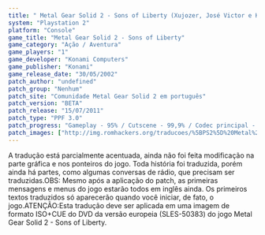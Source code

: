 ```yaml
---
title: " Metal Gear Solid 2 - Sons of Liberty (Xujozer, José Victor e Kingcobra)"
system: "Playstation 2"
platform: "Console"
game_title: "Metal Gear Solid 2 - Sons of Liberty"
game_category: "Ação / Aventura"
game_players: "1"
game_developer: "Konami Computers"
game_publisher: "Konami"
game_release_date: "30/05/2002"
patch_author: "undefined"
patch_group: "Nenhum"
patch_site: "Comunidade Metal Gear Solid 2 em português"
patch_version: "BETA"
patch_release: "15/07/2011"
patch_type: "PPF 3.0"
patch_progress: "Gameplay - 95% / Cutscene - 99,9% / Codec principal - 99,9% / Codec secundário - 60% / Gráficos - 0%"
patch_images: ["http://img.romhackers.org/traducoes/%5BPS2%5D%20Metal%20Gear%20Solid%202%20-%20Sons%20of%20Liberty%20-%20Xujozer%20-%201.jpg","http://img.romhackers.org/traducoes/%5BPS2%5D%20Metal%20Gear%20Solid%202%20-%20Sons%20of%20Liberty%20-%20Xujozer%20-%202.jpg","http://img.romhackers.org/traducoes/%5BPS2%5D%20Metal%20Gear%20Solid%202%20-%20Sons%20of%20Liberty%20-%20Xujozer%20-%203.jpg"]
---
```

A tradução está parcialmente acentuada, ainda não foi feita modificação na parte gráfica e nos ponteiros do jogo. Toda história foi traduzida, porém ainda há partes, como algumas conversas de rádio, que precisam ser traduzidas.OBS: Mesmo após a aplicação do patch, as primeiras mensagens e menus do jogo estarão todos em inglês ainda. Os primeiros textos traduzidos só aparecerão quando você iniciar, de fato, o jogo.ATENÇÃO:Esta tradução deve ser aplicada em uma imagem de formato ISO+CUE do DVD da versão europeia (SLES-50383) do jogo Metal Gear Solid 2 - Sons of Liberty.